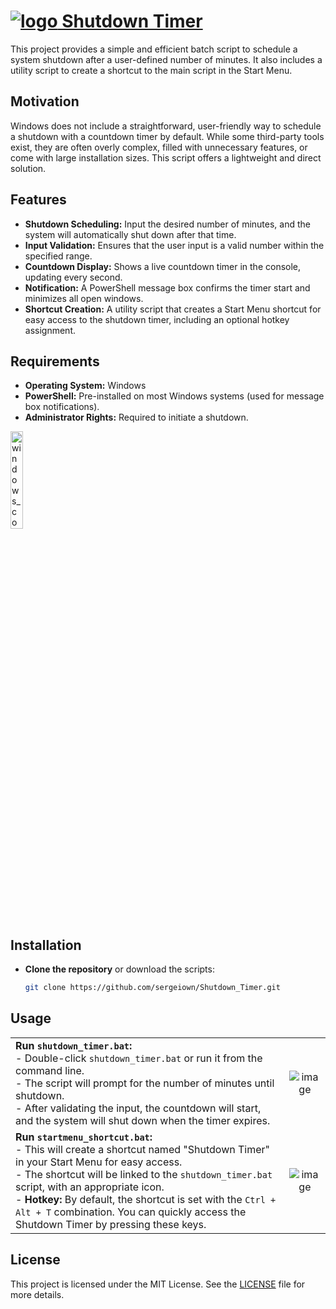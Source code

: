 # [![logo](https://github.com/user-attachments/assets/673b0697-16ed-4865-8cca-c1e0cbe66089) Shutdown Timer](https://github.com/sergeiown/Shutdown_Timer)

This project provides a simple and efficient batch script to schedule a system shutdown after a user-defined number of minutes. It also includes a utility script to create a shortcut to the main script in the Start Menu.

## Motivation

Windows does not include a straightforward, user-friendly way to schedule a shutdown with a countdown timer by default. While some third-party tools exist, they are often overly complex, filled with unnecessary features, or come with large installation sizes. This script offers a lightweight and direct solution.

## Features

- **Shutdown Scheduling:** Input the desired number of minutes, and the system will automatically shut down after that time.
- **Input Validation:** Ensures that the user input is a valid number within the specified range.
- **Countdown Display:** Shows a live countdown timer in the console, updating every second.
- **Notification:** A PowerShell message box confirms the timer start and minimizes all open windows.
- **Shortcut Creation:** A utility script that creates a Start Menu shortcut for easy access to the shutdown timer, including an optional hotkey assignment.

## Requirements

- **Operating System:** Windows
- **PowerShell:** Pre-installed on most Windows systems (used for message box notifications).
- **Administrator Rights:** Required to initiate a shutdown.

<a href="https://en.wikipedia.org/wiki/List_of_Microsoft_Windows_versions">
    <img src="https://github.com/user-attachments/assets/db2b5487-b5bf-45d9-8948-48bb88162f17" alt="windows_compatibility" style="width:20%;"/>
</a>

## Installation

- **Clone the repository** or download the scripts:
    ```sh
    git clone https://github.com/sergeiown/Shutdown_Timer.git
    ```

## Usage

|  |  |
|:------|:----------:|
| **Run `shutdown_timer.bat`:** <br> - Double-click `shutdown_timer.bat` or run it from the command line. <br> - The script will prompt for the number of minutes until shutdown. <br> - After validating the input, the countdown will start, and the system will shut down when the timer expires. | ![image](https://github.com/user-attachments/assets/3cc73bfd-1e48-4278-9d1e-19008f49dc96) |
| **Run `startmenu_shortcut.bat`:** <br> - This will create a shortcut named "Shutdown Timer" in your Start Menu for easy access. <br> - The shortcut will be linked to the `shutdown_timer.bat` script, with an appropriate icon. <br> - **Hotkey:** By default, the shortcut is set with the `Ctrl + Alt + T` combination. You can quickly access the Shutdown Timer by pressing these keys. | ![image](https://github.com/user-attachments/assets/d5d44932-8ceb-4d05-8d03-e123af76f18b) |


## License

This project is licensed under the MIT License. See the [LICENSE](https://github.com/sergeiown/Shutdown_Timer/blob/main/LICENSE) file for more details.
